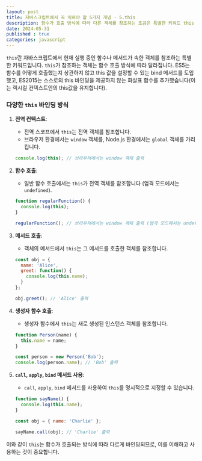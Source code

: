 ```yaml
---
layout: post
title: 자바스크립트에서 꼭 익혀야 할 5가지 개념 - 5.this
description: 함수가 호출 방식에 따라 다른 객체를 참조하는 조금은 특별한 키워드 this
date: 2024-05-31
published : true
categories: javascript
---
```


`this`란 자바스크립트에서 현재 실행 중인 함수나 메서드가 속한 객체를 참조하는 특별한 키워드입니다. `this`가 참조하는 객체는 함수 호출 방식에 따라 달라집니다. ES5는 함수를 어떻게 호출했는지 상관하지 않고 this 값을 설정할 수 있는 bind 메서드를 도입했고, ES2015는 스스로의 this 바인딩을 제공하지 않는 화살표 함수를 추가했습니다(이는 렉시컬 컨텍스트안의 this값을 유지합니다).

### 다양한 `this` 바인딩 방식

1. **전역 컨텍스트**:
   - 전역 스코프에서 `this`는 전역 객체를 참조합니다.
   - 브라우저 환경에서는 `window` 객체를, Node.js 환경에서는 `global` 객체를 가리킵니다.

   ```javascript
   console.log(this); // 브라우저에서는 window 객체 출력
   ```

2. **함수 호출**:
   - 일반 함수 호출에서는 `this`가 전역 객체를 참조합니다 (엄격 모드에서는 `undefined`).

   ```javascript
   function regularFunction() {
     console.log(this);
   }

   regularFunction(); // 브라우저에서는 window 객체 출력 (엄격 모드에서는 undefined)
   ```

3. **메서드 호출**:
   - 객체의 메서드에서 `this`는 그 메서드를 호출한 객체를 참조합니다.

   ```javascript
   const obj = {
     name: 'Alice',
     greet: function() {
       console.log(this.name);
     }
   };

   obj.greet(); // 'Alice' 출력
   ```

4. **생성자 함수 호출**:
   - 생성자 함수에서 `this`는 새로 생성된 인스턴스 객체를 참조합니다.

   ```javascript
   function Person(name) {
     this.name = name;
   }

   const person = new Person('Bob');
   console.log(person.name); // 'Bob' 출력
   ```

5. **`call`, `apply`, `bind` 메서드 사용**:
   - `call`, `apply`, `bind` 메서드를 사용하여 `this`를 명시적으로 지정할 수 있습니다.

   ```javascript
   function sayName() {
     console.log(this.name);
   }

   const obj = { name: 'Charlie' };

   sayName.call(obj); // 'Charlie' 출력
   ```

이와 같이 `this`는 함수가 호출되는 방식에 따라 다르게 바인딩되므로, 이를 이해하고 사용하는 것이 중요합니다.